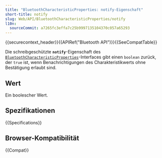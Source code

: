 ```yaml
---
title: "BluetoothCharacteristicProperties: notify-Eigenschaft"
short-title: notify
slug: Web/API/BluetoothCharacteristicProperties/notify
l10n:
  sourceCommit: a7265fc3effa7c25b9997135104370c057a65293
---
```


{{securecontext_header}}{{APIRef("Bluetooth API")}}{{SeeCompatTable}}

Die schreibgeschützte **`notify`**-Eigenschaft des [`BluetoothCharacteristicProperties`](/de/docs/Web/API/BluetoothCharacteristicProperties)-Interfaces gibt einen `boolean` zurück, der `true` ist, wenn Benachrichtigungen des Charakteristikwerts ohne Bestätigung erlaubt sind.

## Wert

Ein boolescher Wert.

## Spezifikationen

{{Specifications}}

## Browser-Kompatibilität

{{Compat}}
